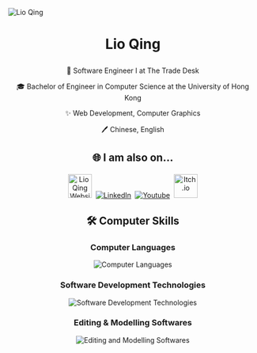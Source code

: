 ![Lio Qing](https://github.com/user-attachments/assets/073d20b6-33f3-47f9-8652-d8295fea2aec)

# <p align=center>Lio Qing</p>
 
<p align="center">🏢 Software Engineer I at The Trade Desk</p>

<p align="center">🎓 Bachelor of Engineer in Computer Science at the University of Hong Kong</p>

<p align="center">✨ Web Development, Computer Graphics</p>

<p align="center">🖊️ Chinese, English</p>

## <p align="center">🌐 I am also on...</p>

<p align="center">
  <a href="https://lioqing.com/"><img src="https://github.com/user-attachments/assets/190e2dd9-169e-4d77-8086-2941558beaa2" alt="Lio Qing Website" width="48"/></a>&nbsp;
  <a href="https://www.linkedin.com/in/lioqyz"><img src="https://go-skill-icons.vercel.app/api/icons?i=linkedin" alt="LinkedIn"/></a>‎&nbsp;
  <a href="https://www.youtube.com/channel/UCaFCzFMlwCNpEj8l_273fkQ"><img src="https://go-skill-icons.vercel.app/api/icons?i=youtube" alt="Youtube"/></a>&nbsp;
  <a href="https://lio-qing.itch.io/"><img src="https://go-skill-icons.vercel.app/api/icons?i=itchio" alt="Itch.io" width="48"/></a>
</p>

## <p align="center">🛠️ Computer Skills</p>

### <p align="center">Computer Languages</p>

<p align="center">
  <img src="https://go-skill-icons.vercel.app/api/icons?i=cpp,py,rust,cs,ts,haskell,java,html" alt="Computer Languages"/>
</p>

### <p align="center">Software Development Technologies</p>

<p align="center">
  <img src="https://go-skill-icons.vercel.app/api/icons?i=git,docker,gcp,azure,aws,django,dotnet,wasm" alt="Software Development Technologies"/>
</p>

### <p align="center">Editing & Modelling Softwares</p>

<p align="center">
  <img src="https://go-skill-icons.vercel.app/api/icons?i=ps,ai,pr,blender" alt="Editing and Modelling Softwares"/>
</p>
